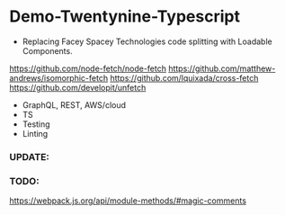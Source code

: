 # Demo-Twentynine-Typescript

* Replacing Facey Spacey Technologies code splitting with Loadable Components.

https://github.com/node-fetch/node-fetch
https://github.com/matthew-andrews/isomorphic-fetch
https://github.com/lquixada/cross-fetch
https://github.com/developit/unfetch

* GraphQL, REST, AWS/cloud
* TS
* Testing
* Linting


### UPDATE:


### TODO:

https://webpack.js.org/api/module-methods/#magic-comments
